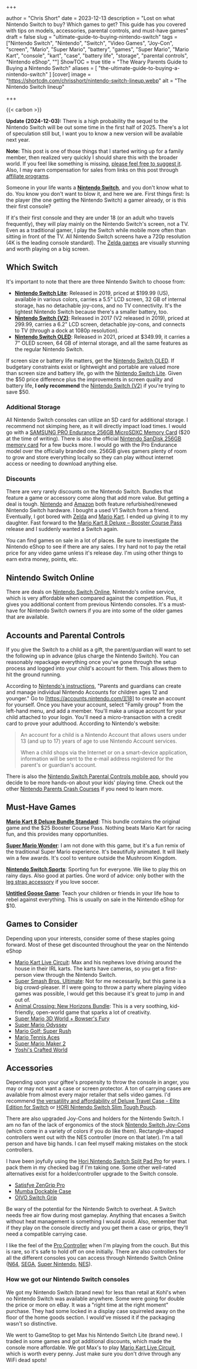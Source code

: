 +++

author = "Chris Short"
date = 2023-12-13
description = "Lost on what Nintendo Switch to buy? Which games to get? This guide has you covered with tips on models, accessories, parental controls, and must-have games"
draft = false
slug = "ultimate-guide-to-buying-nintendo-switch"
tags = ["Nintendo Switch", "Nintendo", "Switch", "Video Games", "Joy-Con", "screen", "Mario", "Super Mario", "battery", "games", "Super Mario", "Mario Kart", "console", "kart", "case", "battery life", "storage", "parental controls", "Nintendo eShop", ""]
ShowTOC = true
title = "The Weary Parents Guide to Buying a Nintendo Switch"
aliases = [
  "the-ultimate-guide-to-buying-a-nintendo-switch"
]
[cover]
image = "https://shortcdn.com/chrisshort/nintendo-switch-lineup.webp"
alt = "The Nintendo Switch lineup"

+++

{{< carbon >}}

**Update (2024-12-03):** There is a high probability the sequel to the Nintendo Switch will be out some time in the first half of 2025. There's a lot of speculation still but, I want you to know a new version will be available next year.

**Note:** This post is one of those things that I started writing up for a family member, then realized very quickly I should share this with the broader world. If you feel like something is missing, [please feel free to suggest it](https://github.com/chris-short/chrisshort.net/issues). Also, I may earn compensation for sales from links on this post through [affiliate programs](/terms#affiliate-link-policy).

Someone in your life wants a [**Nintendo Switch**][1], and you don't know what to do. You know you don't want to blow it, and here we are. First things first: Is the player (the one getting the Nintendo Switch) a gamer already, or is this their first console?

If it's their first console and they are under 18 (or an adult who travels frequently), they will play mainly on the Nintendo Switch's screen, not a TV. Even as a traditional gamer, I play the Switch while mobile more often than sitting in front of the TV. All Nintendo Switch screens have a 720p resolution (4K is the leading console standard). The [Zelda games][2] are visually stunning and worth playing on a big screen.

## Which Switch

It's important to note that there are three Nintendo Switch to choose from:

- [**Nintendo Switch Lite**][3]: Released in 2019, priced at $199.99 (US), available in various colors, carries a 5.5" LCD screen, 32 GB of internal storage, has no detachable joy-cons, and no TV connectivity. It's the lightest Nintendo Switch because there's a smaller battery, too.
- [**Nintendo Switch (V2)**][4]: Released in 2017 (V2 released in 2019), priced at 299.99, carries a 6.2" LCD screen, detachable joy-cons, and connects to TV (through a dock at 1080p resolution).
- [**Nintendo Switch OLED**][5]: Released in 2021, priced at $349.99, it carries a 7" OLED screen, 64 GB of internal storage, and all the same features as the regular Nintendo Switch.

If screen size or battery life matters, get the [Nintendo Switch OLED][6]. If budgetary constraints exist or lightweight and portable are valued more than screen size and battery life, go with the [Nintendo Switch Lite][7]. Given the $50 price difference plus the improvements in screen quality and battery life, **I only recommend** the [Nintendo Switch (V2)][8] if you're trying to save $50.

### Additional Storage

All Nintendo Switch consoles can utilize an SD card for additional storage. I recommend not skimping here, as it will directly impact load times. I would go with a [SAMSUNG PRO Endurance 256GB MicroSDXC Memory Card][9] ($20 at the time of writing). There is also the official [Nintendo SanDisk 256GB memory card][10] for a few bucks more. I would go with the Pro Endurance model over the officially branded one. 256GB gives gamers plenty of room to grow and store everything locally so they can play without internet access or needing to download anything else.

### Discounts

There are very rarely discounts on the Nintendo Switch. Bundles that feature a game or accessory come along that add more value. But getting a deal is tough. [Nintendo][11] and [Amazon][12] both feature refurbished/renewed Nintendo Switch hardware. I bought a used V1 Switch from a friend. Eventually, I got bored with [Zelda][13] and [Mario Kart][14]. I ended up giving it to my daughter. Fast forward to the [Mario Kart 8 Deluxe – Booster Course Pass][15] release and I suddenly wanted a Switch again.

You can find games on sale in a lot of places. Be sure to investigate the Nintendo eShop to see if there are any sales. I try hard not to pay the retail price for any video game unless it's release day. I'm using other things to earn extra money, points, etc.

## Nintendo Switch Online

There are deals on [Nintendo Switch Online][16], Nintendo's online service, which is very affordable when compared against the competition. Plus, it gives you additional content from previous Nintendo consoles. It's a must-have for Nintendo Switch owners if you are into some of the older games that are available.

## Accounts and Parental Controls

If you give the Switch to a child as a gift, the parent/guardian will want to set the following up in advance (plus charge the Nintendo Switch). You can reasonably repackage everything once you've gone through the setup process and logged into your child's account for them. This allows them to hit the ground running.

According to [Nintendo's instructions][17], "Parents and guardians can create and manage individual Nintendo Accounts for children ages 12 and younger." Go to [https://accounts.nintendo.com/][18] to create an account for yourself. Once you have your account, select "Family group" from the left-hand menu, and add a member. You'll make a unique account for your child attached to your login. You'll need a micro-transaction with a credit card to prove your adulthood. According to Nintendo's website:

> An account for a child is a Nintendo Account that allows users under 13 (and up to 17) years of age to use Nintendo Account services.
>
> When a child shops via the Internet or on a smart-device application, information will be sent to the e-mail address registered for the parent's or guardian's account.

There is also the [Nintendo Switch Parental Controls mobile app][19], should you decide to be more hands-on about your kids' playing time. Check out the other [Nintendo Parents Crash Courses][20] if you need to learn more.

## Must-Have Games

[**Mario Kart 8 Deluxe Bundle Standard**][21]: This bundle contains the original game and the $25 Booster Course Pass. Nothing beats Mario Kart for racing fun, and this provides many opportunities.

[**Super Mario Wonder**][22]: I am not done with this game, but it's a fun remix of the traditional Super Mario experience. It's beautifully animated. It will likely win a few awards. It's cool to venture outside the Mushroom Kingdom.

[**Nintendo Switch Sports**][23]: Sporting fun for everyone. We like to play this on rainy days. Also good at parties. One word of advice: only bother with the [leg strap accessory][24] if you love soccer.

[**Untitled Goose Game**][25]: Teach your children or friends in your life how to rebel against everything. This is usually on sale in the Nintendo eShop for $10.

## Games to Consider

Depending upon your interests, consider some of these staples going forward. Most of these get discounted throughout the year on the Nintendo eShop

- [Mario Kart Live Circuit][26]: Max and his nephews love driving around the house in their IRL karts. The karts have cameras, so you get a first-person view through the Nintendo Switch.
- [Super Smash Bros. Ultimate][27]: Not for me necessarily, but this game is a big crowd-pleaser. If I were going to throw a party where playing video games was possible, I would get this because it's great to jump in and out of.
- [Animal Crossing: New Horizons Bundle][28]: This is a very soothing, kid-friendly, open-world game that sparks a lot of creativity.
- [Super Mario 3D World + Bowser's Fury][29]
- [Super Mario Odyssey][30]
- [Mario Golf: Super Rush][31]
- [Mario Tennis Aces][32]
- [Super Mario Maker 2][33]
- [Yoshi's Crafted World][34]

## Accessories

Depending upon your giftee's propensity to throw the console in anger, you may or may not want a case or screen protector. A ton of carrying cases are available from almost every major retailer that sells video games. I'd recommend [the versatility and affordability of Deluxe Travel Case - Elite Edition for Switch][35] or [HORI Nintendo Switch Slim Tough Pouch][36].

There are also upgraded Joy-Cons and holders for the Nintendo Switch. I am no fan of the lack of ergonomics of the stock [Nintendo Switch Joy-Cons][37] (which come in a variety of colors if you do like them). Rectangle-shaped controllers went out with the NES controller (more on that later). I'm a tall person and have big hands. I can feel myself making mistakes on the stock controllers.

I have been joyfully using the [Hori Nintendo Switch Split Pad Pro][38] for years. I pack them in my checked bag if I'm taking one. Some other well-rated alternatives exist for a holder/controller upgrade to the Switch console.

- [Satisfye ZenGrip Pro][39]
- [Mumba Dockable Case][40]
- [OIVO Switch Grip][41]

Be wary of the potential for the Nintendo Switch to overheat. A Switch needs free air flow during most gameplay. Anything that encases a Switch without heat management is something I would avoid. Also, remember that if they play on the console directly and you get them a case or grips, they'll need a compatible carrying case.

I like the feel of the [Pro Controller][42] when I'm playing from the couch. But this is rare, so it's safe to hold off on one initially. There are also controllers for all the different consoles you can access through Nintendo Switch Online ([N64][43], [SEGA][44], [Super Nintendo][45], [NES][46]).

### How we got our Nintendo Switch consoles

We got my Nintendo Switch (brand new) for less than retail at Kohl's when no Nintendo Switch was available anywhere. Some were going for double the price or more on eBay. It was a "right time at the right moment" purchase. They had some locked in a display case squirreled away on the floor of the home goods section. I would've missed it if the packaging wasn't so distinctive.

We went to GameStop to get Max his Nintendo Switch Lite (brand new). I traded in some games and got additional discounts, which made the console more affordable. We got Max's to play [Mario Kart Live Circuit][47], which is worth every penny. Just make sure you don't drive through any WiFi dead spots!

[1]: https://amzn.to/4adW3Qx
[2]: https://amzn.to/41kWkx6
[3]: https://amzn.to/4aeFlRc
[4]: https://amzn.to/48bFJhq
[5]: https://amzn.to/4adW3Qx
[6]: https://amzn.to/4adW3Qx
[7]: https://amzn.to/4aeFlRc
[8]: https://amzn.to/48bFJhq
[9]: https://amzn.to/46UBIgg
[10]: https://amzn.to/3RFnFXK
[11]: https://www.nintendo.com/us/search/#q=refurbished&p=1&cat=hdw&sort=df
[12]: https://amzn.to/3RE8Zbj
[13]: https://amzn.to/4aipS2s
[14]: https://amzn.to/3RFCHgb
[15]: https://amzn.to/3RDPEGZ
[16]: https://amzn.to/3NkY3Nd
[17]: https://play.nintendo.com/parents/crash-courses/nintendo-accounts-for-kids/
[18]: https://accounts.nintendo.com/
[19]: https://www.nintendo.com/us/switch/parental-controls/
[20]: https://play.nintendo.com/parents/crash-courses/
[21]: https://amzn.to/3RFCHgb
[22]: https://amzn.to/47UJsjH
[23]: https://amzn.to/3t5CZ6B
[24]: https://amzn.to/46WVRCy
[25]: https://amzn.to/3RncZLQ
[26]: https://amzn.to/3RE8Zbj
[27]: https://amzn.to/3uY1LGf
[28]: https://amzn.to/3GFNhgE
[29]: https://amzn.to/4al4wBt
[30]: https://amzn.to/3RiAuFN
[31]: https://amzn.to/3GLyDEx
[32]: https://amzn.to/3GKjYcI
[33]: https://amzn.to/470zRXk
[34]: https://amzn.to/3Ri8dzq
[35]: https://amzn.to/3Nnur1E
[36]: https://amzn.to/3RoAZy2
[37]: https://amzn.to/3uX2TtA
[38]: https://amzn.to/47UDu2a
[39]: https://amzn.to/3RECKsj
[40]: https://amzn.to/3Rt9Avg
[41]: https://amzn.to/3v6FCFu
[42]: https://www.nintendo.com/us/store/products/pro-controller/
[43]: https://www.nintendo.com/us/store/products/nintendo-64-controller/
[44]: https://www.nintendo.com/us/store/products/sega-genesis-control-pad-114295/
[45]: https://www.nintendo.com/us/store/products/super-nintendo-entertainment-system-controller/
[46]: https://www.nintendo.com/us/store/products/nintendo-entertainment-system-controllers/
[47]: https://amzn.to/3RE8Zbj